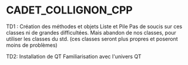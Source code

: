 # CADET_COLLIGNON_CPP

TD1 :
Création des méthodes et objets Liste et Pile
Pas de soucis sur ces classes ni de grandes difficultées.
Mais abandon de nos classes, pour utiliser les classes du std. (ces classes seront plus propres et poseront moins de problèmes)

TD2:
Installation de QT
Familiarisation avec l'univers QT
